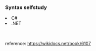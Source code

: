 <h3>Syntax selfstudy</h3>
<li>C#</li>
<li>.NET</li>

<br>
<br>

reference: https://wikidocs.net/book/6107